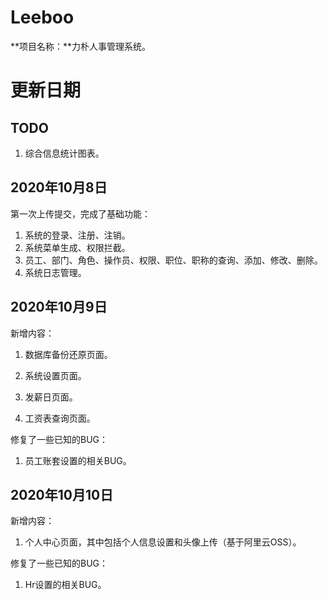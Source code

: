 # Leeboo
**项目名称：**力朴人事管理系统。

# 更新日期

## TODO

1. 综合信息统计图表。

## 2020年10月8日

第一次上传提交，完成了基础功能：

1. 系统的登录、注册、注销。
2. 系统菜单生成、权限拦截。
3. 员工、部门、角色、操作员、权限、职位、职称的查询、添加、修改、删除。
4. 系统日志管理。

## 2020年10月9日

新增内容：

1. 数据库备份还原页面。

2. 系统设置页面。

3. 发薪日页面。

4. 工资表查询页面。

修复了一些已知的BUG：

1. 员工账套设置的相关BUG。

## 2020年10月10日

新增内容：

1. 个人中心页面，其中包括个人信息设置和头像上传（基于阿里云OSS）。

修复了一些已知的BUG：

1. Hr设置的相关BUG。